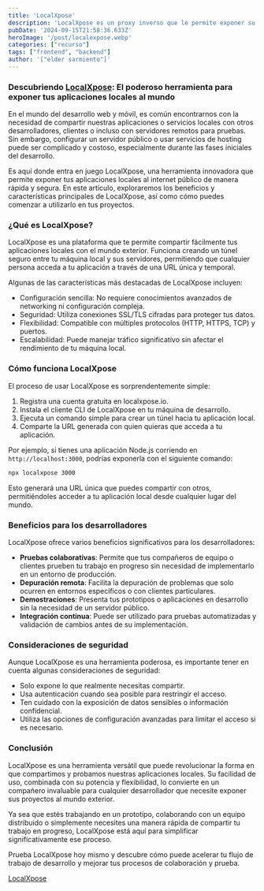 ```yaml
---
title: 'LocalXpose'
description: 'LocalXpose es un proxy inverso que le permite exponer su host local a Internet.'
pubDate: '2024-09-15T21:58:36.633Z'
heroImage: '/post/localexpose.webp'
categories: ["recurso"]
tags: ["frontend", "backend"]
author: '["elder sarmiento"]'
---
```


### Descubriendo  <a href="https://localxpose.io/" target="_blank">LocalXpose</a>: El poderoso herramienta para exponer tus aplicaciones locales al mundo 

En el mundo del desarrollo web y móvil, es común encontrarnos con la necesidad de compartir nuestras aplicaciones o servicios locales con otros desarrolladores, clientes o incluso con servidores remotos para pruebas. Sin embargo, configurar un servidor público o usar servicios de hosting puede ser complicado y costoso, especialmente durante las fases iniciales del desarrollo.

Es aquí donde entra en juego LocalXpose, una herramienta innovadora que permite exponer tus aplicaciones locales al internet público de manera rápida y segura. En este artículo, exploraremos los beneficios y características principales de LocalXpose, así como cómo puedes comenzar a utilizarlo en tus proyectos.

### ¿Qué es LocalXpose?

LocalXpose es una plataforma que te permite compartir fácilmente tus aplicaciones locales con el mundo exterior. Funciona creando un túnel seguro entre tu máquina local y sus servidores, permitiendo que cualquier persona acceda a tu aplicación a través de una URL única y temporal.

Algunas de las características más destacadas de LocalXpose incluyen:

- Configuración sencilla: No requiere conocimientos avanzados de networking ni configuración compleja.
- Seguridad: Utiliza conexiones SSL/TLS cifradas para proteger tus datos.
- Flexibilidad: Compatible con múltiples protocolos (HTTP, HTTPS, TCP) y puertos.
- Escalabilidad: Puede manejar tráfico significativo sin afectar el rendimiento de tu máquina local.

### Cómo funciona LocalXpose

El proceso de usar LocalXpose es sorprendentemente simple:

1. Registra una cuenta gratuita en localxpose.io.
2. Instala el cliente CLI de LocalXpose en tu máquina de desarrollo.
3. Ejecuta un comando simple para crear un túnel hacia tu aplicación local.
4. Comparte la URL generada con quien quieras que acceda a tu aplicación.

Por ejemplo, si tienes una aplicación Node.js corriendo en `http://localhost:3000`, podrías exponerla con el siguiente comando:

```bash
npx localxpose 3000
```

Esto generará una URL única que puedes compartir con otros, permitiéndoles acceder a tu aplicación local desde cualquier lugar del mundo.

### Beneficios para los desarrolladores

LocalXpose ofrece varios beneficios significativos para los desarrolladores:

- **Pruebas colaborativas**: Permite que tus compañeros de equipo o clientes prueben tu trabajo en progreso sin necesidad de implementarlo en un entorno de producción.
- **Depuración remota**: Facilita la depuración de problemas que solo ocurren en entornos específicos o con clientes particulares.
- **Demostraciones**: Presenta tus prototipos o aplicaciones en desarrollo sin la necesidad de un servidor público.
- **Integración continua**: Puede ser utilizado para pruebas automatizadas y validación de cambios antes de su implementación.

### Consideraciones de seguridad

Aunque LocalXpose es una herramienta poderosa, es importante tener en cuenta algunas consideraciones de seguridad:

- Solo expone lo que realmente necesitas compartir.
- Usa autenticación cuando sea posible para restringir el acceso.
- Ten cuidado con la exposición de datos sensibles o información confidencial.
- Utiliza las opciones de configuración avanzadas para limitar el acceso si es necesario.

### Conclusión

LocalXpose es una herramienta versátil que puede revolucionar la forma en que compartimos y probamos nuestras aplicaciones locales. Su facilidad de uso, combinada con su potencia y flexibilidad, lo convierte en un compañero invaluable para cualquier desarrollador que necesite exponer sus proyectos al mundo exterior.

Ya sea que estés trabajando en un prototipo, colaborando con un equipo distribuido o simplemente necesites una manera rápida de compartir tu trabajo en progreso, LocalXpose está aquí para simplificar significativamente ese proceso.

Prueba LocalXpose hoy mismo y descubre cómo puede acelerar tu flujo de trabajo de desarrollo y mejorar tus procesos de colaboración y prueba.

 <a href="https://localxpose.io/" target="_blank">LocalXpose</a>